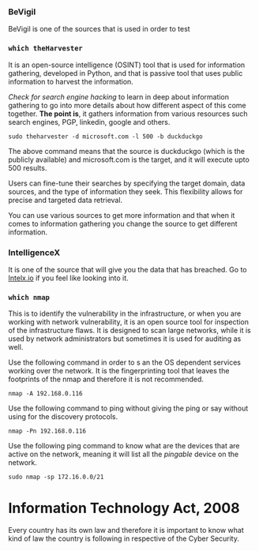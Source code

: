 ### BeVigil 

BeVigil is one of the sources that is used in order to test 

### `which theHarvester`

It is an open-source intelligence (OSINT) tool that is used for information gathering, developed in Python, and that is passive tool that uses public information to harvest the information. 



*Check for search engine hacking* to learn in deep about information gathering to go into more details about how different aspect of this come together. **The point is**, it gathers information from various resources such search engines, PGP, linkedin, google and others. 

```
sudo theharvester -d microsoft.com -l 500 -b duckduckgo
```

The above command means that the source is duckduckgo (which is the publicly available) and microsoft.com is the target, and it will execute upto 500 results.

Users can fine-tune their searches by specifying the target domain, data sources, and the type of information they seek. This flexibility allows for precise and targeted data retrieval.

You can use various sources to get more information and that when it comes to information gathering you change the source to get different information.

### IntelligenceX

It is one of the source that will give you the data that has breached. Go to [Intelx.io](https://intelx.io/?s=itsutkarshpratapon%40gmail.com) if you feel like looking into it.

###  `which nmap`

This is to identify the vulnerability in the infrastructure, or when you are working with network vulnerability, it is an open source tool for inspection of the infrastructure flaws. It is designed to scan large networks, while it is used by network administrators but sometimes it is used for auditing as well. 

Use the following command in order to s an the OS dependent services working over the network. It is the fingerprinting tool that leaves the footprints of the nmap and therefore it is not recommended.

```
nmap -A 192.168.0.116
```

Use the following command to ping without giving the ping or say without using for the discovery protocols.

```
nmap -Pn 192.168.0.116
```

Use the following ping command to know what are the devices that are active on the network, meaning it will list all the *pingable* device on the network.

```
sudo nmap -sp 172.16.0.0/21
```



# Information Technology Act, 2008

Every country has its own law and therefore it is important to know what kind of law the country is following in respective of the Cyber Security.



